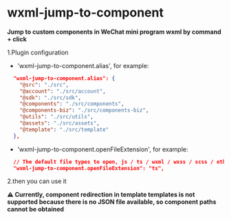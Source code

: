 # wxml-jump-to-component

**Jump to custom components in WeChat mini program wxml by command + click**

1.Plugin configuration
- 'wxml-jump-to-component.alias', for example:
```json
  "wxml-jump-to-component.alias": {
    "@src": "./src",
    "@account": "./src/account",
    "@sdk": "./src/sdk",
    "@components": "./src/components",
    "@components-biz": "./src/components-biz",
    "@utils": "./src/utils",
    "@assets": "./src/assets",
    "@template": "./src/template"
  },
```
- 'wxml-jump-to-component.openFileExtension', for example:

```json
  // The default file types to open, js / ts / wxml / wxss / scss / other file types with the same name as the component. The modules under node_modules default to opening the js file corresponding to the path.
  "wxml-jump-to-component.openFileExtension": "ts",
```

2.then you can use it

**⚠️ Currently, component redirection in template templates is not supported because there is no JSON file available, so component paths cannot be obtained**
